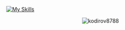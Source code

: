 [![My Skills](https://skillicons.dev/icons?i=js,html,css,react,git,tailwindcss)](https://skillicons.dev)

<p align="center"> <img src="https://komarev.com/ghpvc/?username=abdulholiq13&label=Profile%20views&color=0e75b6&style=flat" alt="kodirov8788" /></p>

